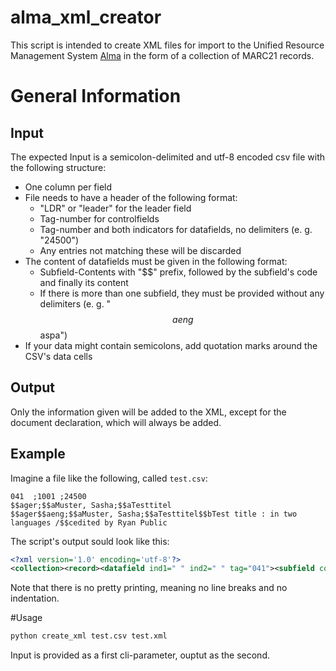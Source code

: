 # alma_xml_creator

This script is intended to create XML files for import to the Unified Resource Management System 
[Alma](https://knowledge.exlibrisgroup.com/Alma/Product_Documentation/010Alma_Online_Help_%28English%29/010Getting_Started/010Alma_Introduction/010Alma_Overview)
in the form of a collection of MARC21 records.

# General Information

## Input

The expected Input is a semicolon-delimited and utf-8 encoded csv file with the following structure:
* One column per field
* File needs to have a header of the following format:
    * "LDR" or "leader" for the leader field
    * Tag-number for controlfields
    * Tag-number and both indicators for datafields, no delimiters (e. g. "24500")
    * Any entries not matching these will be discarded
* The content of datafields must be given in the following format:
    * Subfield-Contents with "$$" prefix, followed by the subfield's code and finally its content
    * If there is more than one subfield, they must be provided without any delimiters (e. g. "$$aeng$$aspa")
* If your data might contain semicolons, add quotation marks around the CSV's data cells
    
## Output

Only the information given will be added to the XML, except for the document declaration, which will always be added.

## Example

Imagine a file like the following, called `test.csv`:

```csv
041  ;1001 ;24500
$$ager;$$aMuster, Sasha;$$aTesttitel
$$ager$$aeng;$$aMuster, Sasha;$$aTesttitel$$bTest title : in two languages /$$cedited by Ryan Public
```

The script's output sould look like this:

```xml
<?xml version='1.0' encoding='utf-8'?>
<collection><record><datafield ind1=" " ind2=" " tag="041"><subfield code="a">ger</subfield></datafield><datafield ind1="1" ind2=" " tag="100"><subfield code="a">Muster, Sasha</subfield></datafield><datafield ind1="0" ind2="0" tag="245"><subfield code="a">Testtitel</subfield></datafield></record><record><datafield ind1=" " ind2=" " tag="041"><subfield code="a">ger</subfield><subfield code="a">eng</subfield></datafield><datafield ind1="1" ind2=" " tag="100"><subfield code="a">Muster, Sasha</subfield></datafield><datafield ind1="0" ind2="0" tag="245"><subfield code="a">Testtitel</subfield><subfield code="b">Test title : in two languages /</subfield><subfield code="c">edited by Ryan Public</subfield></datafield></record></collection>
```

Note that there is no pretty printing, meaning no line breaks and no indentation.

#Usage

```bash
python create_xml test.csv test.xml
```

Input is provided as a first cli-parameter, ouptut as the second.
